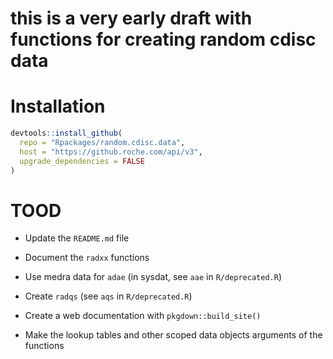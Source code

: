 # this is a very early draft with functions for creating random cdisc data

# Installation

```r
devtools::install_github(
  repo = "Rpackages/random.cdisc.data",
  host = "https://github.roche.com/api/v3",
  upgrade_dependencies = FALSE
)
```


# TOOD

* Update the `README.md` file

* Document the `radxx` functions

* Use medra data for `adae` (in sysdat, see `aae` in `R/deprecated.R`)

* Create `radqs` (see `aqs` in `R/deprecated.R`)

* Create a web documentation with `pkgdown::build_site()`

* Make the lookup tables and other scoped data objects arguments of the functions


